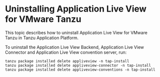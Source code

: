 # Uninstalling Application Live View for VMware Tanzu

This topic describes how to uninstall Application Live View for VMware Tanzu in Tanzu Application Platform.

To uninstall the Application Live View Backend, Application Live View Connector and Application Live View convention server, run:

```
tanzu package installed delete appliveview -n tap-install
tanzu package installed delete appliveview-connector -n tap-install
tanzu package installed delete appliveview-conventions -n tap-install
```
